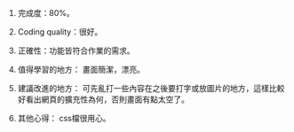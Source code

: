 1. 完成度：80%。

2. Coding quality：很好。

3. 正確性：功能皆符合作業的需求。

4. 值得學習的地方：
畫面簡潔，漂亮。

5. 建議改進的地方：
可先亂打一些內容在之後要打字或放圖片的地方，這樣比較好看出網頁的擴充性為何，否則畫面有點太空了。

6. 其他心得：
css檔很用心。